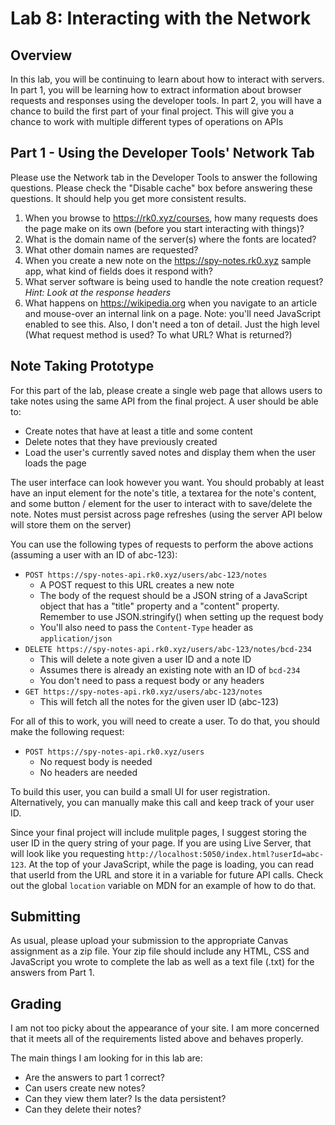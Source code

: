 # Lab 8: Interacting with the Network

## Overview

In this lab, you will be continuing to learn about how to interact with servers. In part 1, you will be learning how to extract information about browser requests and responses using the developer tools. In part 2, you will have a chance to build the first part of your final project. This will give you a chance to work with multiple different types of operations on APIs

## Part 1 - Using the Developer Tools' Network Tab

Please use the Network tab in the Developer Tools to answer the following questions. Please check the "Disable cache" box before answering these questions. It should help you get more consistent results.

1. When you browse to <https://rk0.xyz/courses>, how many requests does the page make on its own (before you start interacting with things)?
1. What is the domain name of the server(s) where the fonts are located?
1. What other domain names are requested?
1. When you create a new note on the <https://spy-notes.rk0.xyz> sample app, what kind of fields does it respond with?
1. What server software is being used to handle the note creation request? *Hint: Look at the response headers*
1. What happens on <https://wikipedia.org> when you navigate to an article and mouse-over an internal link on a page. Note: you'll need JavaScript enabled to see this. Also, I don't need a ton of detail. Just the high level (What request method is used? To what URL? What is returned?)

## Note Taking Prototype

For this part of the lab, please create a single web page that allows users to take notes using the same API from the final project. A user should be able to:

- Create notes that have at least a title and some content
- Delete notes that they have previously created
- Load the user's currently saved notes and display them when the user loads the page

The user interface can look however you want. You should probably at least have an input element for the note's title, a textarea for the note's content, and some button / element for the user to interact with to save/delete the note. Notes must persist across page refreshes (using the server API below will store them on the server)

You can use the following types of requests to perform the above actions (assuming a user with an ID of abc-123):

- `POST https://spy-notes-api.rk0.xyz/users/abc-123/notes`
    - A POST request to this URL creates a new note
    - The body of the request should be a JSON string of a JavaScript object that has a "title" property and a "content" property. Remember to use JSON.stringify() when setting up the request body
    - You'll also need to pass the `Content-Type` header as `application/json`
- `DELETE https://spy-notes-api.rk0.xyz/users/abc-123/notes/bcd-234`
    - This will delete a note given a user ID and a note ID
    - Assumes there is already an existing note with an ID of `bcd-234`
    - You don't need to pass a request body or any headers
- `GET https://spy-notes-api.rk0.xyz/users/abc-123/notes`
    - This will fetch all the notes for the given user ID (abc-123)

For all of this to work, you will need to create a user. To do that, you should make the following request:

- `POST https://spy-notes-api.rk0.xyz/users`
    - No request body is needed
    - No headers are needed

To build this user, you can build a small UI for user registration. Alternatively, you can manually make this call and keep track of your user ID.

Since your final project will include mulitple pages, I suggest storing the user ID in the query string of your page. If you are using Live Server, that will look like you requesting `http://localhost:5050/index.html?userId=abc-123`. At the top of your JavaScript, while the page is loading, you can read that userId from the URL and store it in a variable for future API calls. Check out the global `location` variable on MDN for an example of how to do that.

## Submitting

As usual, please upload your submission to the appropriate Canvas assignment as a zip file. Your zip file should include any HTML, CSS and JavaScript you wrote to complete the lab as well as a text file (.txt) for the answers from Part 1.

## Grading
I am not too picky about the appearance of your site. I am more concerned that it meets all of the requirements listed above and behaves properly.

The main things I am looking for in this lab are: 

- Are the answers to part 1 correct?
- Can users create new notes?
- Can they view them later? Is the data persistent?
- Can they delete their notes?